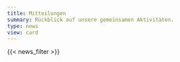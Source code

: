 ```yaml
---
title: Mitteilungen
summary: Rückblick auf unsere gemeinsamen Aktivitäten.
type: news
view: card
---
```


{{< news_filter >}}

